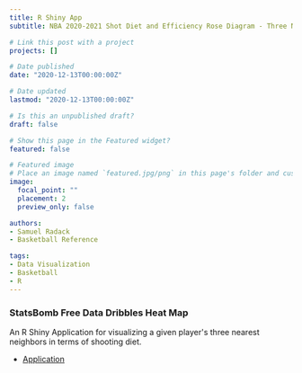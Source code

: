 ```yaml
---
title: R Shiny App
subtitle: NBA 2020-2021 Shot Diet and Efficiency Rose Diagram - Three Nearest Neighbors

# Link this post with a project
projects: []

# Date published
date: "2020-12-13T00:00:00Z"

# Date updated
lastmod: "2020-12-13T00:00:00Z"

# Is this an unpublished draft?
draft: false

# Show this page in the Featured widget?
featured: false

# Featured image
# Place an image named `featured.jpg/png` in this page's folder and customize its options here.
image:
  focal_point: ""
  placement: 2
  preview_only: false

authors:
- Samuel Radack
- Basketball Reference

tags:
- Data Visualization
- Basketball
- R
---
```


### StatsBomb Free Data Dribbles Heat Map
An R Shiny Application for visualizing a given player's three nearest neighbors in terms of shooting diet.

* [Application](https://samuelradack.shinyapps.io/Shooting_Neighbors/)


